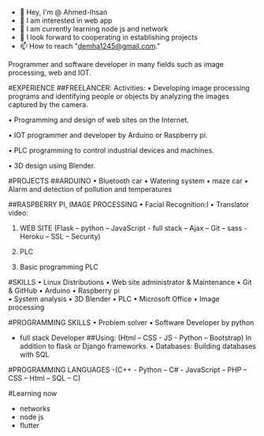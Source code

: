 - 👋 Hey, I'm @ Ahmed-Ihsan
- 👀 I am interested in web app
- 🌱 I am currently learning node js and network
- 💞️ I look forward to cooperating in establishing projects
- 📫 How to reach "demha1245@gmail.com."

Programmer and software developer in many fields such as image processing, web and IOT.

#EXPERIENCE 
##FREELANCER:
Activities: 
•	Developing image processing programs and identifying people or objects by analyzing the images captured by the camera.

•	Programming and design of web sites on the Internet.

•	IOT programmer and developer by Arduino or Raspberry pi.

•	PLC programming to control industrial devices and machines.

•	3D design using Blender.

#PROJECTS 
##ARDUINO 
•	Bluetooth car
•	Watering system
•	maze car
•	Alarm and detection of pollution and temperatures	

##RASPBERRY PI, IMAGE PROCESSING
•	Facial Recognition:ا
•	Translator video:
	 
1.	WEB SITE
(Flask – python – JavaScript - full stack – Ajax – Git – sass - Heroku – SSL – Security)

2.	PLC
3.	Basic programming PLC	

#SKILLS
•	Linux Distributions 
•	Web site administrator & Maintenance
•	Git & GitHub
•	Arduino
•	Raspberry pi	
•	System analysis
•	3D Blender
•	PLC
•	Microsoft Office
•	Image processing

#PROGRAMMING SKILLS 
•	Problem solver
•	Software Developer by python
- full stack Developer
##Using:
(Html – CSS - JS - Python – Bootstrap) In addition to flask or Django frameworks.
•	Databases: Building databases with SQL

#PROGRAMMING LANGUAGES 
-(C++ - Python – C# - JavaScript – PHP – CSS – Html – SQL – C)

#Learning now
- networks 
- node js
- flutter


<!---
Ahmed-Ihsan/Ahmed-Ihsan is a ✨ special ✨ repository because its `README.md` (this file) appears on your GitHub profile.
You can click the Preview link to take a look at your changes.
--->
